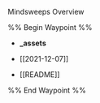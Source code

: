 Mindsweeps Overview

%% Begin Waypoint %%
- **_assets**

- [[2021-12-07]]
- [[README]]

%% End Waypoint %%